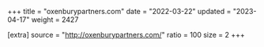 +++
title = "oxenburypartners.com"
date = "2022-03-22"
updated = "2023-04-17"
weight = 2427

[extra]
source = "http://oxenburypartners.com/"
ratio = 100
size = 2
+++
